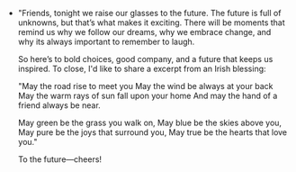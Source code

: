 - "Friends, tonight we raise our glasses to the future. The future is full of unknowns, but that’s what makes it exciting. There will be moments that remind us why we follow our dreams, why we embrace change, and why its always important to remember to laugh.
  
  So here’s to bold choices, good company, and a future that keeps us inspired. To close, I'd like to share a excerpt from an Irish blessing:
  
  "May the road rise to meet you
  May the wind be always at your back
  May the warm rays of sun fall upon your home
  And may the hand of a friend always be near.
  
  May green be the grass you walk on,
  May blue be the skies above you,
  May pure be the joys that surround you,
  May true be the hearts that love you."
  
  To the future—cheers!